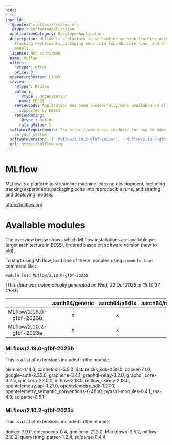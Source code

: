 ```yaml
---
hide:
- toc
json_ld:
  '@context': https://schema.org
  '@type': SoftwareApplication
  applicationCategory: DeveloperApplication
  description: MLflow is a platform to streamline machine learning development, including
    tracking experiments,packaging code into reproducible runs, and sharing and deploying
    models.
  license: Not confirmed
  name: MLflow
  offers:
    '@type': Offer
    price: 0
  operatingSystem: LINUX
  review:
    '@type': Review
    author:
      '@type': Organization
      name: EESSI
    reviewBody: Application has been successfully made available on all architectures
      supported by EESSI
    reviewRating:
      '@type': Rating
      ratingValue: 5
  softwareRequirements: See https://www.eessi.io/docs/ for how to make EESSI available
    on your system
  softwareVersion: '[''MLflow/2.10.2-gfbf-2023a'', ''MLflow/2.18.0-gfbf-2023b'']'
  url: https://mlflow.org
---
```


MLflow
======


MLflow is a platform to streamline machine learning development, including tracking experiments,packaging code into reproducible runs, and sharing and deploying models.

https://mlflow.org
# Available modules


The overview below shows which MLflow installations are available per target architecture in EESSI, ordered based on software version (new to old).

To start using MLflow, load one of these modules using a `module load` command like:

```shell
module load MLflow/2.18.0-gfbf-2023b
```

*(This data was automatically generated on Wed, 22 Oct 2025 at 15:10:37 CEST)*

| |aarch64/generic|aarch64/a64fx|aarch64/neoverse_n1|aarch64/neoverse_v1|aarch64/nvidia/grace|x86_64/generic|x86_64/amd/zen2|x86_64/amd/zen3|x86_64/amd/zen4|x86_64/intel/cascadelake|x86_64/intel/haswell|x86_64/intel/icelake|x86_64/intel/sapphirerapids|x86_64/intel/skylake_avx512|
| :---: | :---: | :---: | :---: | :---: | :---: | :---: | :---: | :---: | :---: | :---: | :---: | :---: | :---: | :---: |
|MLflow/2.18.0-gfbf-2023b|x|x|x|x|x|x|x|x|x|x|x|x|x|x|
|MLflow/2.10.2-gfbf-2023a|x|x|x|x|x|x|x|x|x|x|x|x|x|x|


### MLflow/2.18.0-gfbf-2023b

This is a list of extensions included in the module:

alembic-1.14.0, cachetools-5.5.0, databricks_sdk-0.36.0, docker-7.1.0, google-auth-2.35.0, graphene-3.4.1, graphql-relay-3.2.0, graphql_core-3.2.5, gunicorn-23.0.0, mlflow-2.18.0, mlflow_skinny-2.18.0, opentelemetry_api-1.27.0, opentelemetry_sdk-1.27.0, opentelemetry_semantic_conventions-0.48b0, pyasn1-modules-0.4.1, rsa-4.9, sqlparse-0.5.1

### MLflow/2.10.2-gfbf-2023a

This is a list of extensions included in the module:

docker-7.0.0, entrypoints-0.4, gunicorn-21.2.0, Markdown-3.5.2, mlflow-2.10.2, querystring_parser-1.2.4, sqlparse-0.4.4